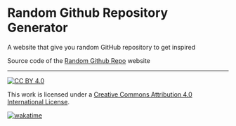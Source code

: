# Random Github Repository Generator 

A website that give you random GitHub repository to get inspired

Source code of the [Random Github Repo](https://www.randomgithubrepo.site) website

---

[![CC BY 4.0][cc-by-shield]][cc-by]

This work is licensed under a
[Creative Commons Attribution 4.0 International License][cc-by].

[cc-by]: http://creativecommons.org/licenses/by/4.0/
[cc-by-shield]: https://img.shields.io/badge/License-CC%20BY%204.0-lightgrey.svg

[![wakatime](https://wakatime.com/badge/user/b8ecff52-7743-4a1e-8b28-93fcce7c9b7d/project/e15f4652-7753-48b7-a56d-22363a8f41e8.svg)](https://wakatime.com/badge/user/b8ecff52-7743-4a1e-8b28-93fcce7c9b7d/project/e15f4652-7753-48b7-a56d-22363a8f41e8)
